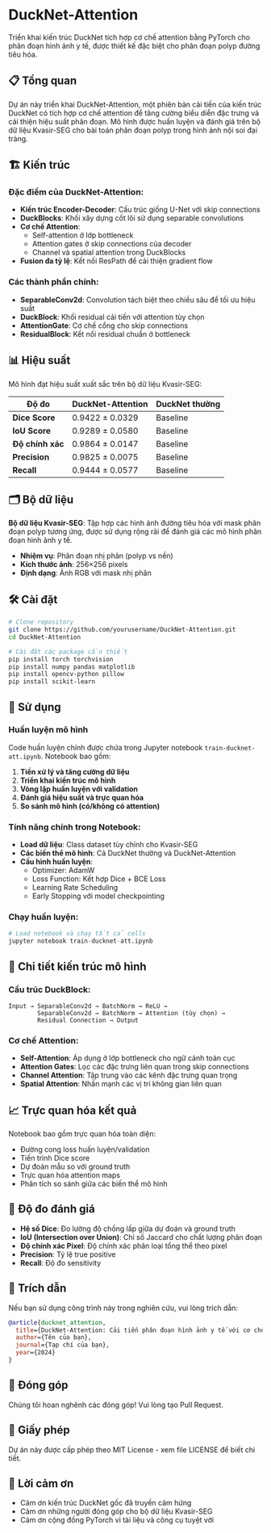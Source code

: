 # DuckNet-Attention

Triển khai kiến trúc DuckNet tích hợp cơ chế attention bằng PyTorch cho phân đoạn hình ảnh y tế, được thiết kế đặc biệt cho phân đoạn polyp đường tiêu hóa.

## 📋 Tổng quan

Dự án này triển khai DuckNet-Attention, một phiên bản cải tiến của kiến trúc DuckNet có tích hợp cơ chế attention để tăng cường biểu diễn đặc trưng và cải thiện hiệu suất phân đoạn. Mô hình được huấn luyện và đánh giá trên bộ dữ liệu Kvasir-SEG cho bài toán phân đoạn polyp trong hình ảnh nội soi đại tràng.

## 🏗️ Kiến trúc

### Đặc điểm của DuckNet-Attention:
- **Kiến trúc Encoder-Decoder**: Cấu trúc giống U-Net với skip connections
- **DuckBlocks**: Khối xây dựng cốt lõi sử dụng separable convolutions
- **Cơ chế Attention**: 
  - Self-attention ở lớp bottleneck
  - Attention gates ở skip connections của decoder
  - Channel và spatial attention trong DuckBlocks
- **Fusion đa tỷ lệ**: Kết nối ResPath để cải thiện gradient flow

### Các thành phần chính:
- **SeparableConv2d**: Convolution tách biệt theo chiều sâu để tối ưu hiệu suất
- **DuckBlock**: Khối residual cải tiến với attention tùy chọn
- **AttentionGate**: Cơ chế cổng cho skip connections
- **ResidualBlock**: Kết nối residual chuẩn ở bottleneck

## 📊 Hiệu suất

Mô hình đạt hiệu suất xuất sắc trên bộ dữ liệu Kvasir-SEG:

| Độ đo | DuckNet-Attention | DuckNet thường |
|-------|-------------------|----------------|
| **Dice Score** | 0.9422 ± 0.0329 | Baseline |
| **IoU Score** | 0.9289 ± 0.0580 | Baseline |
| **Độ chính xác** | 0.9864 ± 0.0147 | Baseline |
| **Precision** | 0.9825 ± 0.0075 | Baseline |
| **Recall** | 0.9444 ± 0.0577 | Baseline |

## 🗂️ Bộ dữ liệu

**Bộ dữ liệu Kvasir-SEG**: Tập hợp các hình ảnh đường tiêu hóa với mask phân đoạn polyp tương ứng, được sử dụng rộng rãi để đánh giá các mô hình phân đoạn hình ảnh y tế.

- **Nhiệm vụ**: Phân đoạn nhị phân (polyp vs nền)
- **Kích thước ảnh**: 256×256 pixels
- **Định dạng**: Ảnh RGB với mask nhị phân

## 🛠️ Cài đặt

```bash
# Clone repository
git clone https://github.com/yourusername/DuckNet-Attention.git
cd DuckNet-Attention

# Cài đặt các package cần thiết
pip install torch torchvision
pip install numpy pandas matplotlib
pip install opencv-python pillow
pip install scikit-learn
```

## 📖 Sử dụng

### Huấn luyện mô hình

Code huấn luyện chính được chứa trong Jupyter notebook `train-ducknet-att.ipynb`. Notebook bao gồm:

1. **Tiền xử lý và tăng cường dữ liệu**
2. **Triển khai kiến trúc mô hình**
3. **Vòng lặp huấn luyện với validation**
4. **Đánh giá hiệu suất và trực quan hóa**
5. **So sánh mô hình (có/không có attention)**

### Tính năng chính trong Notebook:

- **Load dữ liệu**: Class dataset tùy chỉnh cho Kvasir-SEG
- **Các biến thể mô hình**: Cả DuckNet thường và DuckNet-Attention
- **Cấu hình huấn luyện**: 
  - Optimizer: AdamW
  - Loss Function: Kết hợp Dice + BCE Loss
  - Learning Rate Scheduling
  - Early Stopping với model checkpointing

### Chạy huấn luyện:

```python
# Load notebook và chạy tất cả cells
jupyter notebook train-ducknet-att.ipynb
```

## 🧠 Chi tiết kiến trúc mô hình

### Cấu trúc DuckBlock:
```
Input → SeparableConv2d → BatchNorm → ReLU → 
        SeparableConv2d → BatchNorm → Attention (tùy chọn) → 
        Residual Connection → Output
```

### Cơ chế Attention:
- **Self-Attention**: Áp dụng ở lớp bottleneck cho ngữ cảnh toàn cục
- **Attention Gates**: Lọc các đặc trưng liên quan trong skip connections
- **Channel Attention**: Tập trung vào các kênh đặc trưng quan trọng
- **Spatial Attention**: Nhấn mạnh các vị trí không gian liên quan

## 📈 Trực quan hóa kết quả

Notebook bao gồm trực quan hóa toàn diện:
- Đường cong loss huấn luyện/validation
- Tiến trình Dice score
- Dự đoán mẫu so với ground truth
- Trực quan hóa attention maps
- Phân tích so sánh giữa các biến thể mô hình

## 🔬 Độ đo đánh giá

- **Hệ số Dice**: Đo lường độ chồng lấp giữa dự đoán và ground truth
- **IoU (Intersection over Union)**: Chỉ số Jaccard cho chất lượng phân đoạn
- **Độ chính xác Pixel**: Độ chính xác phân loại tổng thể theo pixel
- **Precision**: Tỷ lệ true positive
- **Recall**: Độ đo sensitivity

## 📝 Trích dẫn

Nếu bạn sử dụng công trình này trong nghiên cứu, vui lòng trích dẫn:

```bibtex
@article{ducknet_attention,
  title={DuckNet-Attention: Cải tiến phân đoạn hình ảnh y tế với cơ chế Attention},
  author={Tên của bạn},
  journal={Tạp chí của bạn},
  year={2024}
}
```

## 🤝 Đóng góp

Chúng tôi hoan nghênh các đóng góp! Vui lòng tạo Pull Request.

## 📄 Giấy phép

Dự án này được cấp phép theo MIT License - xem file LICENSE để biết chi tiết.

## 🙏 Lời cảm ơn

- Cảm ơn kiến trúc DuckNet gốc đã truyền cảm hứng
- Cảm ơn những người đóng góp cho bộ dữ liệu Kvasir-SEG
- Cảm ơn cộng đồng PyTorch vì tài liệu và công cụ tuyệt vời